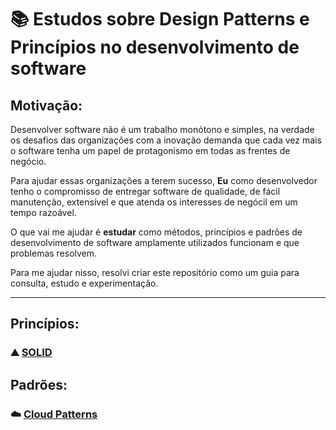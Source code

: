 # :books: Estudos sobre Design Patterns e Princípios no desenvolvimento de software

## Motivação:

Desenvolver software não é um trabalho monótono e simples, na verdade os desafios das organizações com a inovação
demanda que cada vez mais o software tenha um papel de protagonismo em todas as frentes de negócio.

Para ajudar essas organizações a terem sucesso, __Eu__ como desenvolvedor tenho o compromisso de entregar software de
qualidade, de fácil manutenção, extensível e que atenda os interesses de negócil em um tempo razoável.

O que vai me ajudar é __estudar__ como métodos, princípios e padrões de desenvolvimento de software amplamente
utilizados funcionam e que problemas resolvem.

Para me ajudar nisso, resolvi criar este repositório como um guia para consulta, estudo e experimentação.

----

## Princípios:

### :mountain: [SOLID](docs/principles/solid/README.md)

## Padrões:

### :cloud: [Cloud Patterns](docs/cloud-patterns/README.md)